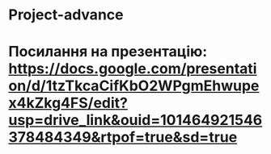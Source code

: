 # Project-advance
# Посилання на презентацію: https://docs.google.com/presentation/d/1tzTkcaCifKbO2WPgmEhwupex4kZkg4FS/edit?usp=drive_link&ouid=101464921546378484349&rtpof=true&sd=true
